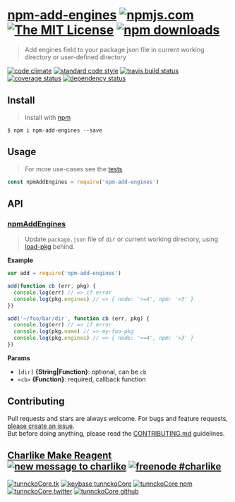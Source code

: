 # [npm-add-engines][author-www-url] [![npmjs.com][npmjs-img]][npmjs-url] [![The MIT License][license-img]][license-url] [![npm downloads][downloads-img]][downloads-url] 

> Add engines field to your package.json file in current working directory or user-defined directory

[![code climate][codeclimate-img]][codeclimate-url] [![standard code style][standard-img]][standard-url] [![travis build status][travis-img]][travis-url] [![coverage status][coveralls-img]][coveralls-url] [![dependency status][david-img]][david-url]

## Install
> Install with [npm](https://www.npmjs.com/)

```
$ npm i npm-add-engines --save
```

## Usage
> For more use-cases see the [tests](./test.js)

```js
const npmAddEngines = require('npm-add-engines')
```

## API

### [npmAddEngines](index.js#L38)
> Update `package.json` file of `dir` or current working directory, using [load-pkg][] behind.

**Example**

```js
var add = require('npm-add-engines')

add(function cb (err, pkg) {
  console.log(err) // => if error
  console.log(pkg.engines) // => { node: '>=4', npm: '>3' }
})

add('~/foo/bar/dir', function cb (err, pkg) {
  console.log(err) // => if error
  console.log(pkg.name) // => my-foo-pkg
  console.log(pkg.engines) // => { node: '>=4', npm: '>3' }
})
```

**Params**

* `[dir]` **{String|Function}**: optional, can be `cb`    
* `<cb>` **{Function}**: required, callback function    

## Contributing
Pull requests and stars are always welcome. For bugs and feature requests, [please create an issue](https://github.com/tunnckoCore/npm-add-engines/issues/new).  
But before doing anything, please read the [CONTRIBUTING.md](./CONTRIBUTING.md) guidelines.

## [Charlike Make Reagent](http://j.mp/1stW47C) [![new message to charlike][new-message-img]][new-message-url] [![freenode #charlike][freenode-img]][freenode-url]

[![tunnckoCore.tk][author-www-img]][author-www-url] [![keybase tunnckoCore][keybase-img]][keybase-url] [![tunnckoCore npm][author-npm-img]][author-npm-url] [![tunnckoCore twitter][author-twitter-img]][author-twitter-url] [![tunnckoCore github][author-github-img]][author-github-url]

[npmjs-url]: https://www.npmjs.com/package/npm-add-engines
[npmjs-img]: https://img.shields.io/npm/v/npm-add-engines.svg?label=npm-add-engines

[license-url]: https://github.com/tunnckoCore/npm-add-engines/blob/master/LICENSE
[license-img]: https://img.shields.io/npm/l/npm-add-engines.svg

[downloads-url]: https://www.npmjs.com/package/npm-add-engines
[downloads-img]: https://img.shields.io/npm/dm/npm-add-engines.svg

[codeclimate-url]: https://codeclimate.com/github/tunnckoCore/npm-add-engines
[codeclimate-img]: https://img.shields.io/codeclimate/github/tunnckoCore/npm-add-engines.svg

[travis-url]: https://travis-ci.org/tunnckoCore/npm-add-engines
[travis-img]: https://img.shields.io/travis/tunnckoCore/npm-add-engines/master.svg

[coveralls-url]: https://coveralls.io/r/tunnckoCore/npm-add-engines
[coveralls-img]: https://img.shields.io/coveralls/tunnckoCore/npm-add-engines.svg

[david-url]: https://david-dm.org/tunnckoCore/npm-add-engines
[david-img]: https://img.shields.io/david/tunnckoCore/npm-add-engines.svg

[standard-url]: https://github.com/feross/standard
[standard-img]: https://img.shields.io/badge/code%20style-standard-brightgreen.svg

[author-www-url]: http://www.tunnckocore.tk
[author-www-img]: https://img.shields.io/badge/www-tunnckocore.tk-fe7d37.svg

[keybase-url]: https://keybase.io/tunnckocore
[keybase-img]: https://img.shields.io/badge/keybase-tunnckocore-8a7967.svg

[author-npm-url]: https://www.npmjs.com/~tunnckocore
[author-npm-img]: https://img.shields.io/badge/npm-~tunnckocore-cb3837.svg

[author-twitter-url]: https://twitter.com/tunnckoCore
[author-twitter-img]: https://img.shields.io/badge/twitter-@tunnckoCore-55acee.svg

[author-github-url]: https://github.com/tunnckoCore
[author-github-img]: https://img.shields.io/badge/github-@tunnckoCore-4183c4.svg

[freenode-url]: http://webchat.freenode.net/?channels=charlike
[freenode-img]: https://img.shields.io/badge/freenode-%23charlike-5654a4.svg

[new-message-url]: https://github.com/tunnckoCore/ama
[new-message-img]: https://img.shields.io/badge/ask%20me-anything-green.svg

[load-pkg]: https://github.com/jonschlinkert/load-pkg